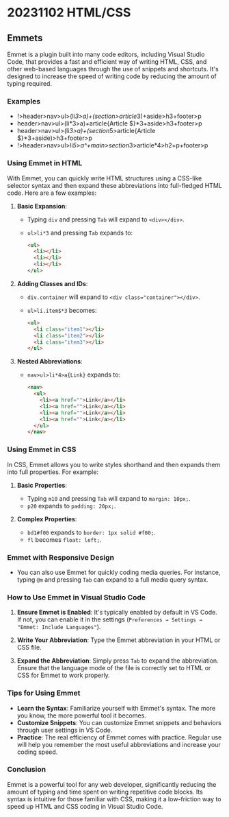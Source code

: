 # 20231102 HTML/CSS

## Emmets

Emmet is a plugin built into many code editors, including Visual Studio Code, that provides a fast and efficient way of writing HTML, CSS, and other web-based languages through the use of snippets and shortcuts. It's designed to increase the speed of writing code by reducing the amount of typing required.

### Examples

- !>header>nav>ul>(li*3>a)+(section>article*3)+aside>h3+footer>p
- header>nav>ul>(li*3>a)+article{Article $}*3+aside>h3+footer>p
- header>nav>ul>(li*3>a)+(section*5>article{Article $}*3+aside)>h3+footer>p
- !>header>nav>ul>li*5>a^+main>section*3>article*4>h2+p+footer>p

### Using Emmet in HTML

With Emmet, you can quickly write HTML structures using a CSS-like selector syntax and then expand these abbreviations into full-fledged HTML code. Here are a few examples:

1. **Basic Expansion**:
   - Typing `div` and pressing `Tab` will expand to `<div></div>`.
   - `ul>li*3` and pressing `Tab` expands to:

     ```html
     <ul>
       <li></li>
       <li></li>
       <li></li>
     </ul>
     ```

2. **Adding Classes and IDs**:
   - `div.container` will expand to `<div class="container"></div>`.
   - `ul>li.item$*3` becomes:

     ```html
     <ul>
       <li class="item1"></li>
       <li class="item2"></li>
       <li class="item3"></li>
     </ul>
     ```

3. **Nested Abbreviations**:
   - `nav>ul>li*4>a{Link}` expands to:

     ```html
     <nav>
       <ul>
         <li><a href="">Link</a></li>
         <li><a href="">Link</a></li>
         <li><a href="">Link</a></li>
         <li><a href="">Link</a></li>
       </ul>
     </nav>
     ```

### Using Emmet in CSS

In CSS, Emmet allows you to write styles shorthand and then expands them into full properties. For example:

1. **Basic Properties**:
   - Typing `m10` and pressing `Tab` will expand to `margin: 10px;`.
   - `p20` expands to `padding: 20px;`.

2. **Complex Properties**:
   - `bd1#f00` expands to `border: 1px solid #f00;`.
   - `fl` becomes `float: left;`.

### Emmet with Responsive Design

- You can also use Emmet for quickly coding media queries. For instance, typing `@m` and pressing `Tab` can expand to a full media query syntax.

### How to Use Emmet in Visual Studio Code

1. **Ensure Emmet is Enabled**: It's typically enabled by default in VS Code. If not, you can enable it in the settings (`Preferences → Settings → "Emmet: Include Languages"`).

2. **Write Your Abbreviation**: Type the Emmet abbreviation in your HTML or CSS file.

3. **Expand the Abbreviation**: Simply press `Tab` to expand the abbreviation. Ensure that the language mode of the file is correctly set to HTML or CSS for Emmet to work properly.

### Tips for Using Emmet

- **Learn the Syntax**: Familiarize yourself with Emmet's syntax. The more you know, the more powerful tool it becomes.
- **Customize Snippets**: You can customize Emmet snippets and behaviors through user settings in VS Code.
- **Practice**: The real efficiency of Emmet comes with practice. Regular use will help you remember the most useful abbreviations and increase your coding speed.

### Conclusion

Emmet is a powerful tool for any web developer, significantly reducing the amount of typing and time spent on writing repetitive code blocks. Its syntax is intuitive for those familiar with CSS, making it a low-friction way to speed up HTML and CSS coding in Visual Studio Code.
